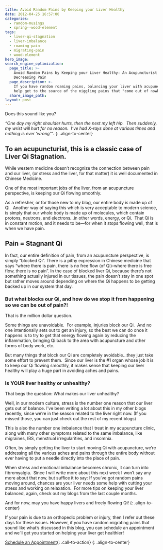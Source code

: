 ```yaml
---
title: Avoid Random Pains by Keeping your Liver Healthy
date: 2012-04-25 16:57:00
categories:
  - random-musings
  - spring--wood-element
tags:
  - liver-qi-stagnation
  - liver-imbalance
  - roaming-pain
  - migrating-pain
  - wood-element
hero_image:
search_engine_optimization:
  page_title: >-
    Avoid Random Pains by Keeping your Liver Healthy: An Acupuncturist's Tip for
    Decreasing Pain
  page_description: >-
    If you have random roaming pains, balancing your liver with acupuncture can
    help get to the source of the niggling pains that "come out of nowhere".
  share_image_path:
layout: post
---
```


Does this sound like you?

*“One day my right shoulder hurts, then the next my left hip.&nbsp; Then suddenly, my wrist will hurt for no reason.&nbsp; I’ve had X-rays done at various times and nothing is ever ‘wrong'”*.
{: .align-to-center}

## To an acupuncturist, this is a classic case of Liver Qi Stagnation.

While western medicine doesn’t recognize the connection between pain and our liver, (or stress and the liver, for that matter) it is well documented in Chinese Medicine.

One of the most important jobs of the liver, from an acupuncture perspective, is keeping our Qi flowing smoothly.

As a refresher, or for those new to my blog, our entire body is made up of Qi.&nbsp; Another way of saying this which is very acceptable to modern science, is simply that our whole body is made up of molecules, which contain protons, neutrons, and electrons…in other words, energy, or Qi.&nbsp; That Qi is in constant motion, and it needs to be—for when it stops flowing well, that is when we have pain.

## Pain = Stagnant Qi

In fact, our entire definition of pain, from an acupuncture perspective, is simply “blocked Qi”. There is a pithy expression in Chinese medicine that says “where there is pain, there is no free flow (of Qi)–where there is free flow, there is no pain”. In the case of blocked liver Qi, because there’s not something actually injured in our tissues, the pain doesn’t stay in one spot but rather moves around depending on where the Qi happens to be getting backed up in our system that day.

### But what blocks our Qi, and how do we stop it from happening so we can be out of pain?!&nbsp;

That is the million dollar question.

Some things are unavoidable.&nbsp; For example, injuries block our Qi.&nbsp; And no one intentionally sets out to get an injury, so the best we can do once it happens is to try to get that energy flowing again by reducing the inflammation, bringing Qi back to the area with acupuncture and other forms of body work, etc.

But many things that block our Qi are completely avoidable…they just take some effort to prevent them.&nbsp; Since our liver is the #1 organ whose job it is to keep our Qi flowing smoothly, it makes sense that keeping our liver healthy will play a huge part in avoiding aches and pains.

### Is YOUR liver healthy or unhealthy?

That begs the question: What makes our liver unhealthy?&nbsp;

Well, in our modern culture, stress is the number one reason that our liver gets out of balance. I’ve been writing a lot about this in my other blogs recently, since we’re in the season related to the liver right now. (If you missed those, you can just check out the rest of my recent blogs)

This is also the number one imbalance that I treat in my acupuncture clinic, along with many other symptoms related to the same imbalance, like migraines, IBS, menstrual irregularities, and insomnia.

Often, by simply getting the liver to start moving Qi with acupuncture, we’re addressing all the various aches and pains through the entire body without ever having to put a needle directly into the place of pain.

When stress and emotional imbalance becomes chronic, it can turn into fibromyalgia.&nbsp; Since I will write more about this next week I won’t say any more about that now, but suffice it to say: If you’ve got random pains moving around, chances are your liver needs some help with cutting your stress and working on relaxation.&nbsp; For more tips on keeping your liver balanced, again, check out my blogs from the last couple months.

And for now, may you have happy livers and freely flowing Qi!
{: .align-to-center}

If your pain is due to an orthopedic problem or injury, then I refer out these days for these issues. However, if you have random migrating pains that sound like what’s discussed in this blog, you can schedule an appointment and we’ll get you started on helping your liver get healthier!

[Schedule an Appointment](/make-an-appointment/){: .call-to-action}
{: .align-to-center}
